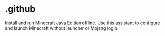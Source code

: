 # .github
Install and run Minecraft Java Edition offline. Use this assistant to configure and launch Minecraft without launcher or Mojang login.
